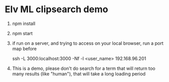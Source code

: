 # Elv ML clipsearch demo

1. npm install
2. npm start
3. if run on a server, and trying to access on your local browser, run a port map before

   ssh -L 3000:localhost:3000 -Nf -l <user_name> 192.168.96.201

4. This is a demo, please don't do search for a term that will return too many results (like "human"), that will take a long loading period
